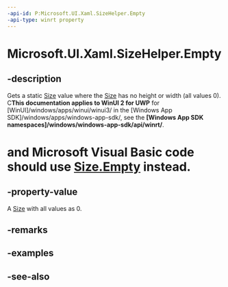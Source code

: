 ```yaml
---
-api-id: P:Microsoft.UI.Xaml.SizeHelper.Empty
-api-type: winrt property
---
```


<!-- Property syntax
public Windows.Foundation.Size Empty { get; }
-->

# Microsoft.UI.Xaml.SizeHelper.Empty

## -description

Gets a static [Size](/uwp/api/windows.foundation.size) value where the [Size](/uwp/api/windows.foundation.size) has no height or width (all values 0). C**This documentation applies to WinUI 2 for UWP** for [WinUI]/windows/apps/winui/winui3/ in the [Windows App SDK]/windows/apps/windows-app-sdk/, see the **[Windows App SDK namespaces]/windows/windows-app-sdk/api/winrt/**.

# and Microsoft Visual Basic code should use [Size.Empty](/dotnet/api/windows.foundation.size.empty?view=dotnet-uwp-10.0&preserve-view=true) instead.

## -property-value

A [Size](/uwp/api/windows.foundation.size) with all values as 0.

## -remarks

## -examples

## -see-also
